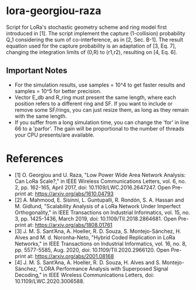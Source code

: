# lora-georgiou-raza
Script for LoRa's stochastic geometry scheme and ring model first introduced in [1]. The script implement the capture (1-collision) probability Q_1 considering the sum of co-interference, as in [2, Sec. B-1]. The result equation used for the capture probability is an adaptation of [3, Eq. 7], changing the integration limits of (0,R) to (r1,r2), resulting on [4, Eq. 6].

## Important Notes

* For the simulation results, use samples = 10^4 to get faster results and samples = 10^5 for better precision.
* Vector E_db and R_ring must present the same length, where each position refers to a different ring and SF. If you want to include or remove some SF/rings, you can just resize them, as long as they remain with the same length.
* If you suffer from a long simulation time, you can change the 'for' in line 66 to a 'parfor'. The gain will be proportional to the number of threads your CPU presents/are available.

# References

* [1] O. Georgiou and U. Raza, "Low Power Wide Area Network Analysis: Can LoRa Scale?," in IEEE Wireless Communications Letters, vol. 6, no. 2, pp. 162-165, April 2017, doi: 10.1109/LWC.2016.2647247. Open Pre-print at: https://arxiv.org/abs/1610.04793
* [2] A. Mahmood, E. Sisinni, L. Guntupalli, R. Rondón, S. A. Hassan and M. Gidlund, "Scalability Analysis of a LoRa Network Under Imperfect Orthogonality," in IEEE Transactions on Industrial Informatics, vol. 15, no. 3, pp. 1425-1436, March 2019, doi: 10.1109/TII.2018.2864681. Open Pre-print at: https://arxiv.org/abs/1808.01761
* [3] J. M. S. Sant’Ana, A. Hoeller, R. D. Souza, S. Montejo-Sánchez, H. Alves and M. d. Noronha-Neto, "Hybrid Coded Replication in LoRa Networks," in IEEE Transactions on Industrial Informatics, vol. 16, no. 8, pp. 5577-5585, Aug. 2020, doi: 10.1109/TII.2020.2966120. Open Pre-print at: https://arxiv.org/abs/2001.08168
* [4] J. M. S. Sant’Ana, A. Hoeller, R. D. Souza, H. Alves and S. Montejo-Sánchez, "LORA Performance Analysis with Superposed Signal Decoding," in IEEE Wireless Communications Letters, doi: 10.1109/LWC.2020.3006588.

